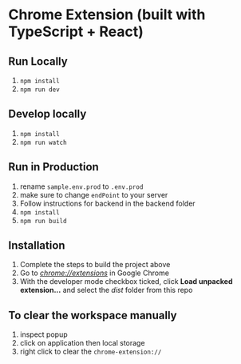 # Chrome Extension (built with TypeScript + React)

## Run Locally

1. `npm install`
1. `npm run dev`

## Develop locally

1. `npm install`
1. `npm run watch`


## Run in Production

1. rename `sample.env.prod` to `.env.prod`
1. make sure to change `endPoint` to your server
1. Follow instructions for backend in the backend folder   
1. `npm install`
1. `npm run build`

## Installation

1. Complete the steps to build the project above
2. Go to [_chrome://extensions_](chrome://extensions) in Google Chrome
3. With the developer mode checkbox ticked, click **Load unpacked extension...** and select the _dist_ folder from this
   repo

## To clear the workspace manually
1. inspect popup
1. click on application then local storage
1. right click to clear the `chrome-extension://`